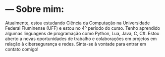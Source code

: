 # — Sobre mim:

Atualmente, estou estudando Ciência da Computação na Universidade Federal Fluminense (UFF) e estou no 4º período do curso. Tenho aprendido algumas linguagens de programação como Python, Lua, Java, C, C#. Estou aberto a novas oportunidades de trabalho e colaborações em projetos em relação à cibersegurança e redes. Sinta-se à vontade para entrar em contato comigo!
